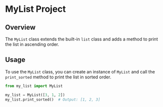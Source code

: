# MyList Project

## Overview

The `MyList` class extends the built-in `list` class and adds a method to print the list in ascending order. 

## Usage

To use the `MyList` class, you can create an instance of `MyList` and call the `print_sorted` method to print the list in sorted order.

```python
from my_list import MyList

my_list = MyList([3, 1, 2])
my_list.print_sorted()  # Output: [1, 2, 3]
